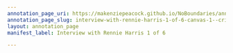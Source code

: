 ```yaml
---
annotation_page_uri: https://makenziepeacock.github.io/NoBoundaries/annotations/interview-with-rennie-harris-1-of-6-canvas-1--cribs----.json
annotation_page_slug: interview-with-rennie-harris-1-of-6-canvas-1--cribs----
layout: annotation_page
manifest_label: Interview with Rennie Harris 1 of 6

---
```

